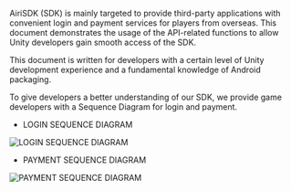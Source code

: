AiriSDK (SDK) is mainly targeted to provide third-party applications with convenient login and payment services for players from overseas. This document demonstrates the usage of the API-related functions to allow Unity developers gain smooth access of the SDK.


This document is written for developers with a certain level of Unity development experience and a fundamental knowledge of Android packaging.

To give developers a better understanding of our SDK, we provide game developers with a Sequence Diagram for login and payment.

+ LOGIN SEQUENCE DIAGRAM

![LOGIN SEQUENCE DIAGRAM](https://raw.githubusercontent.com/Yostardev/yostarsdk/master/docs/_media/sdk_login.jpg)

+ PAYMENT SEQUENCE DIAGRAM

![PAYMENT SEQUENCE DIAGRAM](https://raw.githubusercontent.com/Yostardev/yostarsdk/master/docs/_media/sdk_pay.jpg)
